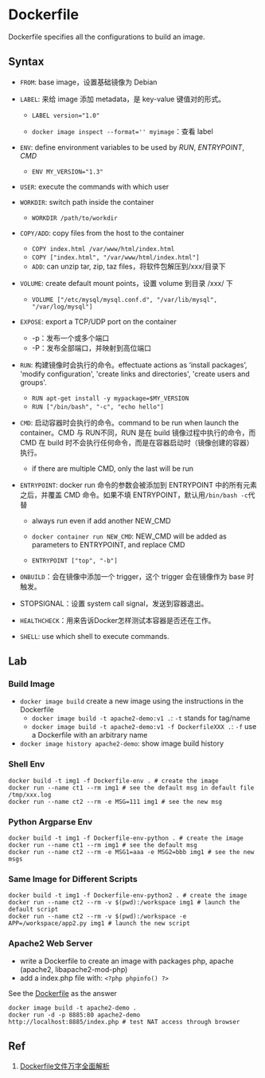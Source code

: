 # Dockerfile
Dockerfile specifies all the configurations to build an image.


## Syntax
- `FROM`: base image，设置基础镜像为 Debian
- `LABEL`: 来给 image 添加 metadata，是 key-value 键值对的形式。

  - `LABEL version="1.0"`

  - `docker image inspect --format='' myimage`：查看 label
- `ENV`: define environment variables to be used by *RUN*, *ENTRYPOINT*, *CMD*

  - `ENV MY_VERSION="1.3"`
- `USER`: execute the commands with which user
- `WORKDIR`: switch path inside the container
  - `WORKDIR /path/to/workdir`
- `COPY/ADD`: copy files from the host to the container
  - `COPY index.html /var/www/html/index.html`
  - `COPY ["index.html", "/var/www/html/index.html"]`
  - `ADD`: can unzip tar, zip, taz files，将软件包解压到/xxx/目录下
- `VOLUME`: create default mount points，设置 volume 到目录 /xxx/ 下
  - `VOLUME ["/etc/mysql/mysql.conf.d", "/var/lib/mysql", "/var/log/mysql"]`
- `EXPOSE`: export a TCP/UDP port on the container
  - -p：发布一个或多个端口
  - -P：发布全部端口，并映射到高位端口
- `RUN`: 构建镜像时会执行的命令。effectuate actions as ‘install packages’, 'modify configuration', 'create links and directories', 'create users and groups'.

  - `RUN apt-get install -y mypackage=$MY_VERSION`
  - `RUN ["/bin/bash", "-c", "echo hello"]`
- `CMD`: 启动容器时会执行的命令。command to be run when launch the container。CMD 与 RUN不同，RUN 是在 build 镜像过程中执行的命令，而 CMD 在 build 时不会执行任何命令，而是在容器启动时（镜像创建的容器）执行。

  - if there are multiple CMD, only the last will be run 
- `ENTRYPOINT`: docker run 命令的参数会被添加到 ENTRYPOINT 中的所有元素之后，并覆盖 CMD 命令。如果不填 ENTRYPOINT，默认用`/bin/bash -c`代替

  - always run even if add another NEW_CMD

  - `docker container run NEW_CMD`: NEW_CMD will be added as parameters to ENTRYPOINT, and replace CMD

  - `ENTRYPOINT ["top", "-b"]`
- `ONBUILD`：会在镜像中添加一个 trigger，这个 trigger 会在镜像作为 base 时触发。
- STOPSIGNAL：设置 system call signal，发送到容器退出。
- `HEALTHCHECK`：用来告诉Docker怎样测试本容器是否还在工作。
- `SHELL`: use which shell to execute commands.

## Lab


### Build Image
- `docker image build` create a new image using the instructions in the Dockerfile
  - `docker image build -t apache2-demo:v1 .`: `-t` stands for tag/name 
  - `docker image build -t apache2-demo:v1 -f DockerfileXXX .`: `-f` use a Dockerfile with an arbitrary name
- `docker image history apache2-demo`: show image build history 

### Shell Env

```shell
docker build -t img1 -f Dockerfile-env . # create the image
docker run --name ct1 --rm img1 # see the default msg in default file /tmp/xxx.log
docker run --name ct2 --rm -e MSG=111 img1 # see the new msg
```

### Python Argparse Env

```shell
docker build -t img1 -f Dockerfile-env-python . # create the image
docker run --name ct1 --rm img1 # see the default msg
docker run --name ct2 --rm -e MSG1=aaa -e MSG2=bbb img1 # see the new msgs
```

### Same Image for Different Scripts

```shell
docker build -t img1 -f Dockerfile-env-python2 . # create the image
docker run --name ct2 --rm -v $(pwd):/workspace img1 # launch the default script
docker run --name ct2 --rm -v $(pwd):/workspace -e APP=/workspace/app2.py img1 # launch the new script
```

### Apache2 Web Server
- write a Dockerfile to create an image with packages php, apache (apache2, libapache2-mod-php)
- add a index.php file with: `<?php phpinfo() ?>`

See the [Dockerfile](Dockerfile) as the answer

```shell
docker image build -t apache2-demo .
docker run -d -p 8885:80 apache2-demo
http://localhost:8885/index.php # test NAT access through browser
```



## Ref

1. [Dockerfile文件万字全面解析](https://www.toutiao.com/i6865085292726977035/?tt_from=weixin&utm_campaign=client_share&wxshare_count=1&timestamp=1598448076&app=news_article&utm_source=weixin&utm_medium=toutiao_ios&use_new_style=1&req_id=202008262121160100180820431714AAB2&group_id=6865085292726977035)

